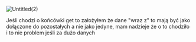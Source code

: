 ![Untitled(2)](https://github.com/user-attachments/assets/cc1d2f14-3977-4d41-8f0c-7eb67dbfb96f)

Jeśli chodzi o końcówki get to założyłem że dane "wraz z" to mają być jako dołączone do pozostałych a nie jako jedyne, mam nadzieje że o to chodziło i to nie problem jeśli za dużo danych
